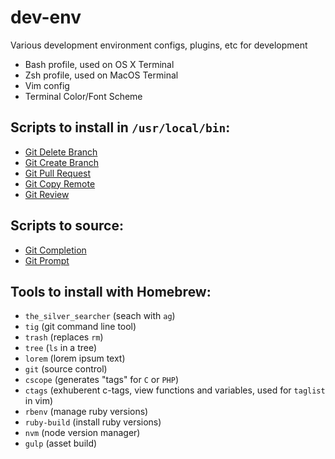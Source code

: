 dev-env
=======

Various development environment configs, plugins, etc for development

- Bash profile, used on OS X Terminal
- Zsh profile, used on MacOS Terminal
- Vim config
- Terminal Color/Font Scheme

## Scripts to install in `/usr/local/bin`:

- [Git Delete Branch](https://github.com/elliottcarlson/git-delete-branch)
- [Git Create Branch](https://github.com/jasonseney/git-create-branch)
- [Git Pull Request](https://github.com/jasonseney/git-pr)
- [Git Copy Remote](https://gist.github.com/jasonseney/259819cf06d971faffbe)
- [Git Review](https://gist.github.com/jasonseney/778c3e842ee372a4af00)

## Scripts to source:

- [Git Completion](https://github.com/git/git/blob/master/contrib/completion/git-completion.bash)
- [Git Prompt](https://github.com/git/git/blob/master/contrib/completion/git-prompt.sh)

## Tools to install with **Homebrew**:

- `the_silver_searcher` (seach with `ag`)
- `tig` (git command line tool)
- `trash` (replaces `rm`)
- `tree` (`ls` in a tree)
- `lorem` (lorem ipsum text)
- `git` (source control)
- `cscope` (generates "tags" for `C` or `PHP`)
- `ctags` (exhuberent c-tags, view functions and variables, used for `taglist` in vim)
- `rbenv` (manage ruby versions)
- `ruby-build` (install ruby versions)
- `nvm` (node version manager)
- `gulp` (asset build)
